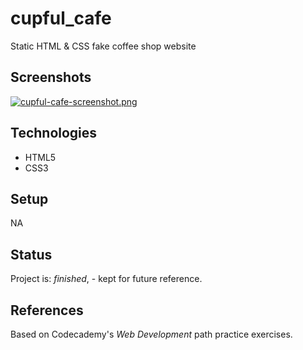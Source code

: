 # cupful_cafe
Static HTML & CSS fake coffee shop website


## Screenshots
[![cupful-cafe-screenshot.png](https://i.postimg.cc/x8SmdQQB/cupful-cafe-screenshot.png)](https://postimg.cc/tZ2JrLYz)


## Technologies
* HTML5
* CSS3

## Setup
NA

## Status
Project is: _finished_, - kept for future reference. 
## References
Based on Codecademy's _Web Development_ path practice exercises.
